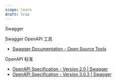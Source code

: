 ```yaml
---
scope: learn
draft: true
---
```

Swagger

Swagger OpenAPI 工具
- [Swagger Documentation - Open Source Tools](https://swagger.io/docs/open-source-tools/swagger-editor/)

OpenAPI 标准

- [OpenAPI Specification - Version 2.0 | Swagger](https://swagger.io/specification/v2/)
- [OpenAPI Specification - Version 3.0.3 | Swagger](https://swagger.io/specification/)
